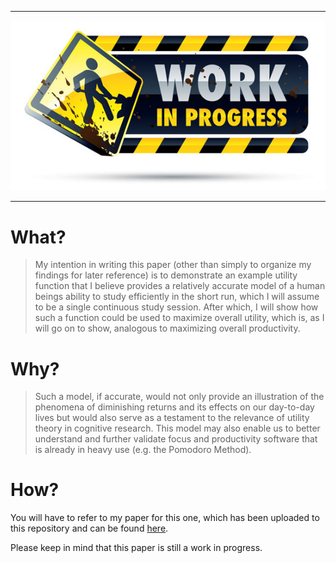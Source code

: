 -----------------------------------------------------
![Under Construction](img/under-construction.jpg)

-----------------------------------------------------

# What?
> My intention in writing this paper (other than simply to organize my findings for later reference) is to demonstrate an example utility function that I believe provides a relatively accurate model of a human beings ability to study efficiently in the short run, which I will assume to be a single continuous study session. After which, I will show how such a function could be used to maximize overall utility, which is, as I will go on to show, analogous to maximizing overall productivity.

# Why?
> Such a model, if accurate, would not only provide an illustration of the phenomena of diminishing returns and its effects on our day-to-day lives but would also serve as a testament to the relevance of utility theory in cognitive research. This model may also enable us to better understand and further validate focus and productivity software that is already in heavy use (e.g. the Pomodoro Method). 

# How?
You will have to refer to my paper for this one, which has been uploaded to this repository and can be found [here](UtilityFunctionForStudying.pdf).

Please keep in mind that this paper is still a work in progress.
